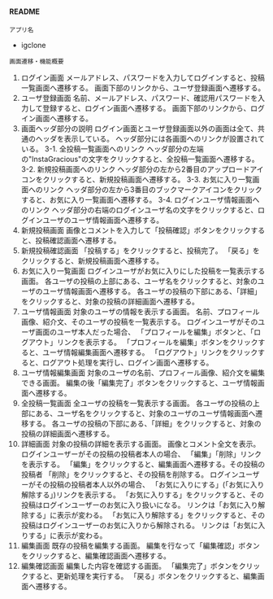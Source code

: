 #### README

`アプリ名`
* igclone

`画面遷移・機能概要`
1. ログイン画面
メールアドレス、パスワードを入力してログインすると、投稿一覧画面へ遷移する。
画面下部のリンクから、ユーザ登録画面へ遷移する。
2. ユーザ登録画面
名前、メールアドレス、パスワード、確認用パスワードを入力して登録すると、ログイン画面へ遷移する。
画面下部のリンクから、ログイン画面へ遷移する。
3. 画面ヘッダ部分の説明
ログイン画面とユーザ登録画面以外の画面は全て、共通のヘッダを表示している。
ヘッダ部分には各画面へのリンクが設置されている。
3-1. 全投稿一覧画面へのリンク
ヘッダ部分の左端の"InstaGracious"の文字をクリックすると、全投稿一覧画面へ遷移する。
3-2. 新規投稿画面へのリンク
ヘッダ部分の左から2番目のアップロードアイコンをクリックすると、新規投稿画面へ遷移する。
3-3. お気に入り一覧画面へのリンク
ヘッダ部分の左から3番目のブックマークアイコンをクリックすると、お気に入り一覧画面へ遷移する。
3-4. ログインユーザ情報画面へのリンク
ヘッダ部分の右端のログインユーザ名の文字をクリックすると、ログインユーザのユーザ情報画面へ遷移する。
4. 新規投稿画面
画像とコメントを入力して「投稿確認」ボタンをクリックすると、投稿確認画面へ遷移する。
5. 新規投稿確認画面
「投稿する」をクリックすると、投稿完了。
「戻る」をクリックすると、新規投稿画面へ遷移する。
6. お気に入り一覧画面
ログインユーザがお気に入りにした投稿を一覧表示する画面。
各ユーザの投稿の上部にある、ユーザ名をクリックすると、対象のユーザのユーザ情報画面へ遷移する。
各ユーザの投稿の下部にある、「詳細」をクリックすると、対象の投稿の詳細画面へ遷移する。
7. ユーザ情報画面
対象のユーザの情報を表示する画面。
名前、プロフィール画像、紹介文、そのユーザの投稿を一覧表示する。
ログインユーザがそのユーザ画面のユーザ本人だった場合、
「プロフィールを編集」ボタンと、「ログアウト」リンクを表示する。
「プロフィールを編集」ボタンをクリックすると、ユーザ情報編集画面へ遷移する。
「ログアウト」リンクをクリックすると、ログアウト処理を実行し、ログイン画面へ遷移する。
8. ユーザ情報編集画面
対象のユーザの名前、プロフィール画像、紹介文を編集できる画面。
編集の後「編集完了」ボタンをクリックすると、ユーザ情報画面へ遷移する。
9. 全投稿一覧画面
全ユーザの投稿を一覧表示する画面。
各ユーザの投稿の上部にある、ユーザ名をクリックすると、対象のユーザのユーザ情報画面へ遷移する。
各ユーザの投稿の下部にある、「詳細」をクリックすると、対象の投稿の詳細画面へ遷移する。
10. 詳細画面
対象の投稿の詳細を表示する画面。
画像とコメント全文を表示。
ログインユーザーがその投稿の投稿者本人の場合、
「編集」「削除」リンクを表示する。
「編集」をクリックすると、編集画面へ遷移する。その投稿の投稿者
「削除」をクリックすると、その投稿を削除する。
ログインユーザーがその投稿の投稿者本人以外の場合、
「お気に入りにする」(「お気に入り解除する」)リンクを表示する。
「お気に入りする」をクリックすると、その投稿はログインユーザーのお気に入り扱いになる。
リンクは「お気に入り解除する」に表示が変わる。
「お気に入り解除する」をクリックすると、その投稿はログインユーザーのお気に入りから解除される。
リンクは「お気に入りする」に表示が変わる。
11. 編集画面
既存の投稿を編集する画面。
編集を行なって「編集確認」ボタンをクリックすると、編集確認画面へ遷移する。
12. 編集確認画面
編集した内容を確認する画面。
「編集完了」ボタンをクリックすると、更新処理を実行する。
「戻る」ボタンをクリックすると、編集画面へ遷移する。
